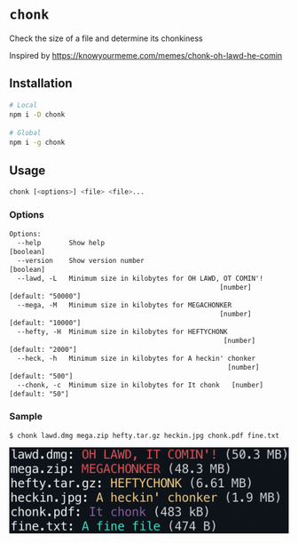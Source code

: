 # `chonk`

Check the size of a file and determine its chonkiness

Inspired by <https://knowyourmeme.com/memes/chonk-oh-lawd-he-comin>

## Installation

```sh
# Local
npm i -D chonk

# Global
npm i -g chonk
```

## Usage

```sh
chonk [<options>] <file> <file>...
```

### Options

```sh-session
Options:
  --help       Show help                                               [boolean]
  --version    Show version number                                     [boolean]
  --lawd, -L   Minimum size in kilobytes for OH LAWD, OT COMIN'!
                                                     [number] [default: "50000"]
  --mega, -M   Minimum size in kilobytes for MEGACHONKER
                                                     [number] [default: "10000"]
  --hefty, -H  Minimum size in kilobytes for HEFTYCHONK
                                                      [number] [default: "2000"]
  --heck, -h   Minimum size in kilobytes for A heckin' chonker
                                                       [number] [default: "500"]
  --chonk, -c  Minimum size in kilobytes for It chonk   [number] [default: "50"]
```

### Sample

```sh-session
$ chonk lawd.dmg mega.zip hefty.tar.gz heckin.jpg chonk.pdf fine.txt
```

![sample output](chonk.png)
